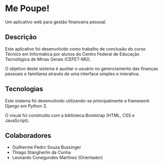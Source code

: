 # Me Poupe!

Um aplicativo web para gestão financeira pessoal.

## Descrição

Este aplicativo foi desenvolvido como trabalho de conclusão do curso Técnico em Informática por alunos do Centro Federal de Educação Tecnológica de Minas Gerais (CEFET-MG).

O objetivo deste sistema é auxiliar o usuário no gerenciamento das finanças pessoais e familiares através de uma interface simples e interativa.

## Tecnologias

Este sistema foi desenvolvido utilizando-se principalmente a framework Django em Python 3.

O visual foi construído com a biblioteca Bootstrap (HTML, CSS e JavaScript).

## Colaboradores

* Guilherme Pedro Souza Bussinger
* Thiago Stangherlin da Cunha
* Leonardo Conegundes Martinez (Orientador)
